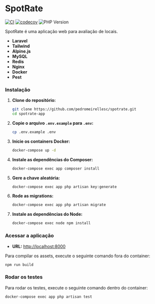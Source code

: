 # SpotRate

[![CI](https://github.com/pedromeirellesc/spotrate/actions/workflows/ci.yaml/badge.svg)](https://github.com/pedromeirellesc/spotrate/actions/workflows/ci.yaml) [![codecov](https://codecov.io/gh/pedromeirellesc/spotrate/graph/badge.svg)](https://codecov.io/gh/pedromeirellesc/spotrate) ![PHP Version](https://img.shields.io/badge/PHP-8.3-blue)

SpotRate é uma aplicação web para avaliação de locais.

- **Laravel**
- **Tailwind**
- **Alpine.js**
- **MySQL**
- **Redis**
- **Nginx**
- **Docker**
- **Pest**

### Instalação

1.  **Clone do repositório:**
    ```bash
    git clone https://github.com/pedromeirellesc/spotrate.git
    cd spotrate-app
    ```

2.  **Copie o arquivo `.env.example` para `.env`:**
    ```bash
    cp .env.example .env
    ```

3.  **Inicie os containers Docker:**
    ```bash
    docker-compose up -d
    ```

4.  **Instale as dependências do Composer:**
    ```bash
    docker-compose exec app composer install
    ```

5.  **Gere a chave aleatória:**
    ```bash
    docker-compose exec app php artisan key:generate
    ```

6.  **Rode as migrations:**
    ```bash
    docker-compose exec app php artisan migrate
    ```

7.  **Instale as dependências do Node:**
    ```bash
    docker-compose exec node npm install
    ```

### Acessar a aplicação

-   **URL:** [http://localhost:8000](http://localhost:8000)

Para compilar os assets, execute o seguinte comando fora do container:
```bash
npm run build
```

### Rodar os testes

Para rodar os testes, execute o seguinte comando dentro do container:
```bash
docker-compose exec app php artisan test
